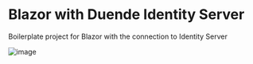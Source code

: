 # Blazor with Duende Identity Server

Boilerplate project for Blazor with the connection to Identity Server

![image](https://github.com/erossini/BlazorDuendeConnection/assets/9497415/ff512ecf-e88f-4e58-9446-850579b4b110)
